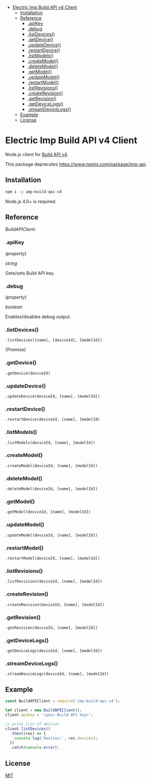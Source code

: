 <!-- START doctoc generated TOC please keep comment here to allow auto update -->
<!-- DON'T EDIT THIS SECTION, INSTEAD RE-RUN doctoc TO UPDATE -->


- [Electric Imp Build API v4 Client](#electric-imp-build-api-v4-client)
  - [Installation](#installation)
  - [Reference](#reference)
    - [.apiKey](#apikey)
    - [.debug](#debug)
    - [.listDevices()](#listdevices)
    - [.getDevice()](#getdevice)
    - [.updateDevice()](#updatedevice)
    - [.restartDevice()](#restartdevice)
    - [.listModels()](#listmodels)
    - [.createModel()](#createmodel)
    - [.deleteModel()](#deletemodel)
    - [.getModel()](#getmodel)
    - [.updateModel()](#updatemodel)
    - [.restartModel()](#restartmodel)
    - [.listRevisions()](#listrevisions)
    - [.createRevision()](#createrevision)
    - [.getRevision()](#getrevision)
    - [.getDeviceLogs()](#getdevicelogs)
    - [.streamDeviceLogs()](#streamdevicelogs)
  - [Example](#example)
  - [License](#license)

<!-- END doctoc generated TOC please keep comment here to allow auto update -->

# Electric Imp Build API v4 Client

Node.js client for [Build API v4](https://electricimp.com/docs/buildapi/).

This package deprecates https://www.npmjs.com/package/imp-api.

## Installation

```bash
npm i -g imp-build-api-v4
```

Node.js 4.0+ is required.

## Reference

_BuildAPIClient_:

### .apiKey

_(property)_

_string_

Gets/sets Build API key.

### .debug

_(property)_

_boolean_

Enables/disables debug output.

### .listDevices()

`.listDevices([name], [deviceId], [modelId])`

{Promise}

### .getDevice()

`.getDevice(deviceId)`

### .updateDevice()

`.updateDevice(deviceId, [name], [modelId])`

### .restartDevice()

`.restartDevice(deviceId, [name], [modelId)`

### .listModels()

`.listModels(deviceId, [name], [modelId])`

### .createModel()

`.createModel(deviceId, [name], [modelId])`

### .deleteModel()

`.deleteModel(deviceId, [name], [modelId])`

### .getModel()

`.getModel(deviceId, [name], [modelId])`

### .updateModel()

`.updateModel(deviceId, [name], [modelId])`

### .restartModel()

`.restartModel(deviceId, [name], [modelId])`

### .listRevisions()

`.listRevisions(deviceId, [name], [modelId])`

### .createRevision()

`.createRevision(deviceId, [name], [modelId])`

### .getRevision()

`.getRevision(deviceId, [name], [modelId])`

### .getDeviceLogs()

`.getDeviceLogs(deviceId, [name], [modelId])`

### .streamDeviceLogs()

`.streamDeviceLogs(deviceId, [name], [modelId])`

## Example

```js
const BuildAPIClient = require('imp-build-api-v4');

let client = new BuildAPIClient();
client.apiKey = '<your Build API key>';

// print list of devices
client.listDevices()
  .then((res) => {
    console.log('Devices:', res.devices);
  })
  .catch(console.error);
```

## License

[MIT](./LICENSE)
